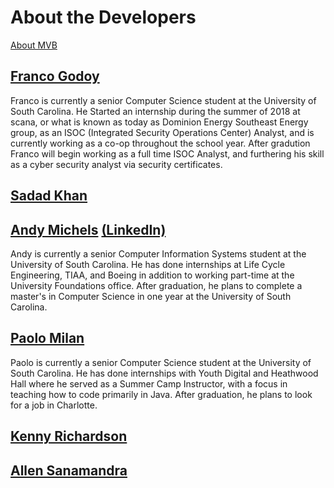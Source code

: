 # About the Developers
[About MVB](https://sccapstone.github.io/MVB/)

## [Franco Godoy](https://github.com/godoy159)

Franco is currently a senior Computer Science student at the University of South Carolina. He Started an internship during the summer of 2018 at scana, or what is known as today as Dominion Energy Southeast Energy group, as an ISOC (Integrated Security Operations Center) Analyst, and is currently working as a co-op throughout the school year. After gradution Franco will begin working as a full time ISOC Analyst, and furthering his skill as a cyber security analyst via security certificates. 

## [Sadad Khan](https://github.com/srkhan)


## [Andy Michels](https://github.com/AMichels1) [(LinkedIn)](https://www.linkedin.com/in/andy-michels-a80952135/)

Andy is currently a senior Computer Information Systems student at the University of South Carolina. He has done internships at Life Cycle Engineering, TIAA, and Boeing in addition to working part-time at the University Foundations office. After graduation, he plans to complete a master's in Computer Science in one year at the University of South Carolina.

## [Paolo Milan](https://github.com/paolomilan)
Paolo is currently a senior Computer Science student at the University of South Carolina. He has done internships with Youth Digital and Heathwood Hall where he served as a Summer Camp Instructor, with a focus in teaching how to code primarily in Java. After graduation, he plans to look for a job in Charlotte.

## [Kenny Richardson](https://github.com/kennethr95)


## [Allen Sanamandra](https://github.com/asanamandra)




